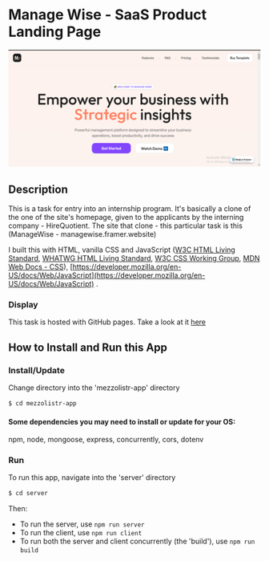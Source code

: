 # Manage Wise - SaaS Product Landing Page
![African Music](/images/readme-thumb.png)

## Description

This is a task for entry into an internship program. It's basically a clone of the one of the site's homepage, given to the applicants by the interning company - HireQuotient. The site that clone - this particular task is this (ManageWise - managewise.framer.website)

I built this with HTML, vanilla CSS and JavaScript ([W3C HTML Living Standard](https://html.spec.whatwg.org/multipage/), [ WHATWG HTML Living Standard](https://html.spec.whatwg.org/multipage/), [W3C CSS Working Group](https://www.w3.org/Style/CSS/), [MDN Web Docs - CSS](https://developer.mozilla.org/en-US/docs/Web/CSS)),  [https://developer.mozilla.org/en-US/docs/Web/JavaScript](https://developer.mozilla.org/en-US/docs/Web/JavaScript) .

### Display

This task is hosted with GitHub pages. Take a look at it [here]()

## How to Install and Run this App

### Install/Update

Change directory into the 'mezzolistr-app' directory 
```sh
$ cd mezzolistr-app
```

#### Some dependencies you may need to install or update for your OS:
npm, node, mongoose, express, concurrently, cors, dotenv

### Run
To run this app, navigate into the 'server' directory
```sh
$ cd server
```
Then:
- To run the server, use ```npm run server```
- To run the client, use ```npm run client```
- To run both the server and client concurrently (the 'build'), use ```npm run build```